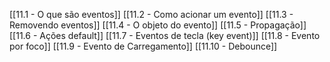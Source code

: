 [[11.1 - O que são eventos]]
[[11.2 - Como acionar um evento]]
[[11.3 - Removendo eventos]]
[[11.4 - O objeto do evento]]
[[11.5 - Propagação]]
[[11.6 - Ações default]]
[[11.7 - Eventos de tecla (key event)]]
[[11.8 - Evento por foco]]
[[11.9 - Evento de Carregamento]]
[[11.10 - Debounce]]
